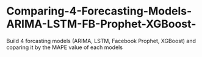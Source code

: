 # Comparing-4-Forecasting-Models-ARIMA-LSTM-FB-Prophet-XGBoost-

Build 4 forcasting models (ARIMA, LSTM, Facebook Prophet, XGBoost) and coparing it by the MAPE value of each models
